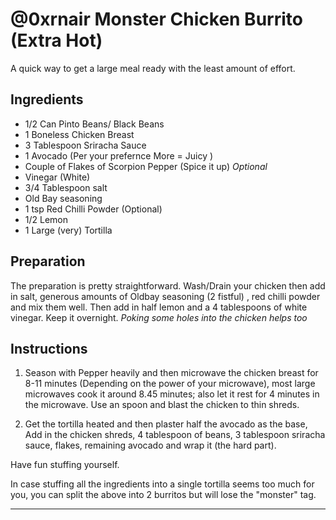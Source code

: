 # @0xrnair Monster Chicken Burrito (Extra Hot)

A quick way to get a large meal ready with the least amount of effort.

## Ingredients
- 1/2 Can Pinto Beans/ Black Beans
- 1 Boneless Chicken Breast
- 3 Tablespoon Sriracha Sauce
- 1 Avocado (Per your prefernce More = Juicy )
- Couple of Flakes of Scorpion Pepper (Spice it up) _Optional_
- Vinegar (White)
- 3/4 Tablespoon salt
- Old Bay seasoning
- 1 tsp Red Chilli Powder (Optional)
- 1/2 Lemon
- 1 Large (very) Tortilla


## Preparation
The preparation is pretty straightforward. Wash/Drain your chicken then add in salt, generous amounts of Oldbay seasoning (2 fistful) , red chilli powder and mix them well. Then add in half lemon and a 4 tablespoons of white vinegar. Keep it overnight. _Poking some holes into the chicken helps too_

## Instructions

1. Season with Pepper heavily and then microwave the chicken breast for 8-11 minutes (Depending on the power of your microwave), most large microwaves cook it around 8.45 minutes; also let it rest for 4 minutes in the microwave. Use an spoon and blast the chicken to thin shreds.

2. Get the tortilla heated and then plaster half the avocado as the base, Add in the chicken shreds, 4 tablespoon of beans, 3 tablespoon sriracha sauce, flakes, remaining avocado and wrap it (the hard part).

Have fun stuffing yourself.

In case stuffing all the ingredients into a single tortilla seems too much for you, you can split the above into 2 burritos but will lose the "monster" tag.

---

